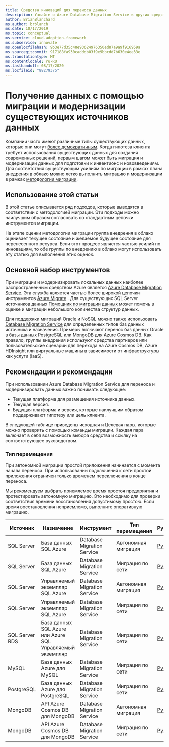 ```yaml
---
title: Средства инноваций для переноса данных
description: Узнайте о Azure Database Migration Service и других средствах, которые выполняют миграцию и модернизировать данные для подготовки к облачным инвентионс и новшествам.
author: BrianBlanchard
ms.author: brblanch
ms.date: 10/17/2019
ms.topic: conceptual
ms.service: cloud-adoption-framework
ms.subservice: innovate
ms.openlocfilehash: 9b3e77d35c48e93624976350ed87a9a9f916959a
ms.sourcegitcommit: 917188fa930cadddb03f9e9bbcdd7b630e4ee33e
ms.translationtype: MT
ms.contentlocale: ru-RU
ms.lasthandoff: 08/17/2020
ms.locfileid: "88279375"
---
```

# <a name="collect-data-through-the-migration-and-modernization-of-existing-data-sources"></a>Получение данных с помощью миграции и модернизации существующих источников данных

Компании часто имеют различные типы существующих данных, которые они могут [более демократичным](../considerations/data.md). Когда гипотеза клиента требует использования существующих данных для создания современных решений, первым шагом может быть миграция и модернизации данных для подготовки к инвентионс и нововведениям. Для соответствия существующим усилиям по миграции в рамках плана внедрения в облако можно легко выполнить миграцию и модернизации в рамках [методологии миграции](../../migrate/index.md).

## <a name="use-of-this-article"></a>Использование этой статьи

В этой статье описывается ряд подходов, которые выводятся в соответствии с методологией миграции. Эти подходы можно наилучшим образом согласовать со стандартным цепочки инструментов миграции.

На этапе оценки методологии миграции группа внедрения в облако оценивает текущее состояние и желаемое будущее состояние для перенесенного ресурса. Если этот процесс является частью усилий по инновациям, то обе группы по внедрению в облако могут использовать эту статью для выполнения этих оценок.

## <a name="primary-toolset"></a>Основной набор инструментов

При миграции и модернизировать локальных данных наиболее распространенным средством Azure является [Azure Database Migration Service](/azure/dms). Эта служба является частью более широкой цепочки инструментов [Azure Migrate](/azure/migrate/migrate-services-overview) . Для существующих SQL Server источников данных [Помощник по миграции данных](/sql/dma/dma-overview) может помочь в оценке и миграции небольшого количества структур данных.

Для поддержки миграций Oracle и NoSQL можно также использовать [Database Migration Service](/azure/dms) для определенных типов баз данных источника и назначения. Примеры включают перенос баз данных Oracle в базы данных PostgreSQL или MongoDB для Azure Cosmos DB. Как правило, группы внедрения используют средства партнеров или пользовательские сценарии для перехода на Azure Cosmos DB, Azure HDInsight или виртуальные машины в зависимости от инфраструктуры как услуги (IaaS).

## <a name="considerations-and-guidance"></a>Рекомендации и рекомендации

При использовании Azure Database Migration Service для переноса и модернизировать данных важно понимать следующее:

- Текущая платформа для размещения источника данных.
- Текущая версия.
- Будущая платформа и версия, которые наилучшим образом поддерживают гипотезу или цель клиента.

В следующей таблице приведены исходная и Целевая пары, которые можно проверить с помощью команды миграции. Каждая пара включает в себя возможность выбора средства и ссылку на соответствующее руководством.

### <a name="migration-type"></a>Тип перемещения

При автономной миграции простой приложения начинается с момента начала переноса. При использовании подключения к сети простой приложения ограничен только временем переключения в конце переноса.

Мы рекомендуем выбрать приемлемое время простоя предприятия и протестировать автономную миграцию. Это необходимо для проверки соответствия времени восстановления допустимому простою. Если время восстановления неприемлемо, выполните оперативную миграцию.

| Источник  | Назначение  | Инструмент  | Тип перемещения | Руководство |
|---|---|---|---|---|
| SQL Server | База данных SQL Azure | Database Migration Service | Автономная миграция | [Руководство](/azure/dms/tutorial-sql-server-to-azure-sql) |
| SQL Server | База данных SQL Azure | Database Migration Service | Миграция по сети | [Руководство](/azure/dms/tutorial-sql-server-azure-sql-online) |
| SQL Server | Управляемый экземпляр SQL Azure | Database Migration Service | Автономная миграция | [Руководство](/azure/dms/tutorial-sql-server-to-managed-instance) |
| SQL Server | Управляемый экземпляр SQL Azure | Database Migration Service | Миграция по сети | [Руководство](/azure/dms/tutorial-sql-server-managed-instance-online) |
| SQL Server RDS | База данных SQL Azure или Azure SQL Управляемый экземпляр | Database Migration Service | Миграция по сети | [Руководство](/azure/dms/tutorial-rds-sql-server-azure-sql-and-managed-instance-online) |
| MySQL | База данных Azure для MySQL | Database Migration Service | Миграция по сети | [Руководство](/azure/dms/tutorial-mysql-azure-mysql-online) |
| PostgreSQL | База данных Azure для PostgreSQL | Database Migration Service | Миграция по сети | [Руководство](/azure/dms/tutorial-postgresql-azure-postgresql-online) |
| MongoDB | API Azure Cosmos DB для MongoDB | Database Migration Service | Автономная миграция | [Руководство](/azure/dms/tutorial-mongodb-cosmos-db) |
| MongoDB | API Azure Cosmos DB для MongoDB | Database Migration Service | Миграция по сети | [Руководство](/azure/dms/tutorial-mongodb-cosmos-db-online) |